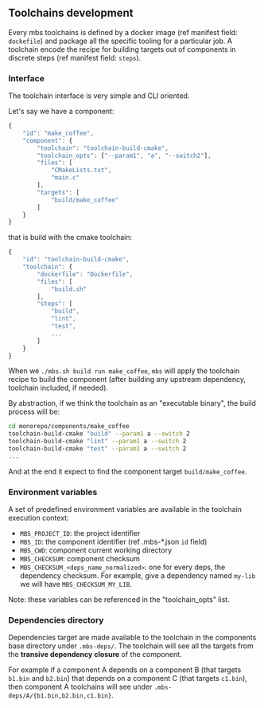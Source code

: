 
## Toolchains development

Every mbs toolchains is defined by a docker image (ref manifest field: `dockefile`) and package all the specific tooling for a particular job. A toolchain encode the recipe for building targets out of components in discrete steps (ref manifest field: `steps`).

### Interface

The toolchain interface is very simple and CLI oriented.

Let's say we have a component:

```js
{
    "id": "make_coffee",
    "component": {
        "toolchain": "toolchain-build-cmake",
        "toolchain_opts": ["--param1", "a", "--switch2"],
        "files": [
            "CMakeLists.txt",
            "main.c"
        ],
        "targets": [
            "build/make_coffee"
        ]
    }
}
```

that is build with the cmake toolchain:

```js
{
    "id": "toolchain-build-cmake",
    "toolchain": {
        "dockerfile": "Dockerfile",
        "files": [
            "build.sh"
        ],
        "steps": [
            "build",
            "lint",
            "test",
            ...
        ]
    }
}
```

When we `./mbs.sh build run make_coffee`, `mbs` will apply the toolchain recipe to build the component (after building any upstream dependency, toolchain included, if needed).

By abstraction, if we think the toolchain as an "executable binary", the build process will be:

```sh
cd monorepo/components/make_coffee
toolchain-build-cmake "build" --param1 a --switch 2
toolchain-build-cmake "lint" --param1 a --switch 2
toolchain-build-cmake "test" --param1 a --switch 2
...

```

And at the end it expect to find the component target `build/make_coffee`.

### Environment variables

A set of predefined environment variables are available in the toolchain execution context:

- `MBS_PROJECT_ID`: the project identifier
- `MBS_ID`: the component identifier (ref .mbs-*.json `id` field)
- `MBS_CWD`: component current working directory
- `MBS_CHECKSUM`: component checksum
- `MBS_CHECKSUM_<deps_name_normalized>`: one for every deps, the dependency checksum. For example, give a dependency named `my-lib` we will have `MBS_CHECKSUM_MY_LIB`.

Note: these variables can be referenced in the "toolchain_opts" list.

### Dependencies directory

Dependencies target are made available to the toolchain in the components base directory under `.mbs-deps/`. The toolchain will see all the targets from the **transive dependency closure** of the component.

For example if a component A depends on a component B (that targets `b1.bin` and `b2.bin`) that depends on a component C (that targets `c1.bin`), then component A toolchains will see under `.mbs-deps/A/{b1.bin,b2.bin,c1.bin}`.
